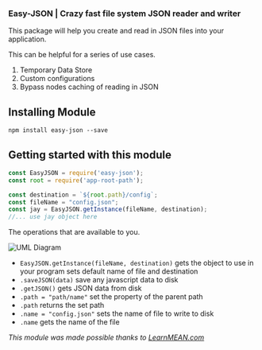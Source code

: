 ### Easy-JSON | Crazy fast file system JSON reader and writer 
This package will help you create and read in JSON files into your application. 

This can be helpful for a series of use cases. 

1. Temporary Data Store
2. Custom configurations
3. Bypass nodes caching of reading in JSON

**Installing Module**
---

```
npm install easy-json --save
```

**Getting started with this module**
---

```javascript
const EasyJSON = require('easy-json');
const root = require('app-root-path');

const destination = `${root.path}/config`;
const fileName = "config.json";
const jay = EasyJSON.getInstance(fileName, destination);
//... use jay object here
```

The operations that are available to you.

![UML Diagram](https://codewithintent.com/wp-content/uploads/2016/08/easy-json-uml.png)

* `EasyJSON.getInstance(fileName, destination)` gets the object to use in your program sets default name of file and destination
* `.saveJSON(data)` save any javascript data to disk
* `.getJSON()` gets JSON data from disk
* `.path = "path/name"` set the property of the parent path
* `.path` returns the set path
* `.name = "config.json"` sets the name of file to write to disk
* `.name` gets the name of the file

*This module was made possible thanks to [LearnMEAN.com](https://www.learnmean.com/)*
